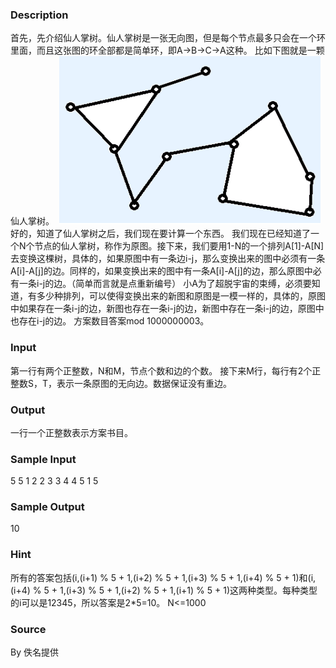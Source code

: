 
### Description
首先，先介绍仙人掌树。仙人掌树是一张无向图，但是每个节点最多只会在一个环里面，而且这张图的环全部都是简单环，即A->B->C->A这种。
比如下图就是一颗仙人掌树。
 ![](/JudgeOnline/upload/201503/abc.PNG)
好的，知道了仙人掌树之后，我们现在要计算一个东西。
我们现在已经知道了一个N个节点的仙人掌树，称作为原图。接下来，我们要用1-N的一个排列A[1]-A[N]去变换这棵树，具体的，如果原图中有一条边i-j，那么变换出来的图中必须有一条A[i]-A[j]的边。同样的，如果变换出来的图中有一条A[i]-A[j]的边，那么原图中必有一条i-j的边。（简单而言就是点重新编号）
小A为了超脱宇宙的束缚，必须要知道，有多少种排列，可以使得变换出来的新图和原图是一模一样的，具体的，原图中如果存在一条i-j的边，新图也存在一条i-j的边，新图中存在一条i-j的边，原图中也存在i-j的边。
方案数目答案mod 1000000003。


### Input

第一行有两个正整数，N和M，节点个数和边的个数。
接下来M行，每行有2个正整数S，T，表示一条原图的无向边。数据保证没有重边。





### Output

一行一个正整数表示方案书目。





### Sample Input
5 5
1 2
2 3
3 4
4 5
1 5
### Sample Output
10
### Hint
所有的答案包括(i,(i+1) % 5 + 1,(i+2) % 5 + 1,(i+3) % 5 + 1,(i+4) % 5 + 1)和(i,(i+4) % 5 + 1,(i+3) % 5 + 1,(i+2) % 5 + 1,(i+1) % 5 + 1)这两种类型。每种类型的i可以是12345，所以答案是2*5=10。
N<=1000



### Source
By 佚名提供